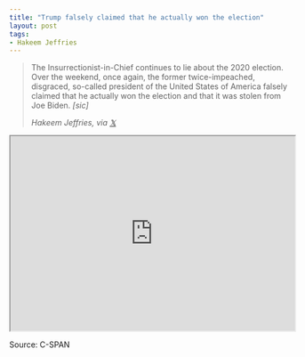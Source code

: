 ```yaml
---
title: "Trump falsely claimed that he actually won the election"
layout: post
tags:
- Hakeem Jeffries
---
```


> The Insurrectionist-in-Chief continues to lie about the 2020 election. Over the weekend, once again, the former twice-impeached, disgraced, so-called president of the United States of America falsely claimed that he actually won the election and that it was stolen from Joe Biden. *[sic]*
>
> <cite>Hakeem Jeffries, via [&#x1D54F;](https://x.com)</cite>

<iframe width="512" height="350" src="https://www.c-span.org/video/standalone/?c5044769/user-clip-hakeem-jeffries-calls-trump-so-called-president"></iframe>

Source: C-SPAN
